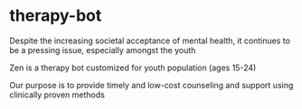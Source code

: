 # therapy-bot

Despite the increasing societal acceptance of mental health, it continues to be a pressing issue, especially amongst the youth

Zen is a therapy bot customized for youth population (ages 15-24)

Our purpose is to provide timely and low-cost counseling and support using clinically proven methods
